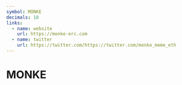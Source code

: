 ```yaml
---
symbol: MONKE
decimals: 18
links:
  - name: website
    url: https://monke-erc.com
  - name: twitter
    url: https://twitter.com/https://twitter.com/monke_meme_eth
---
```


# MONKE
